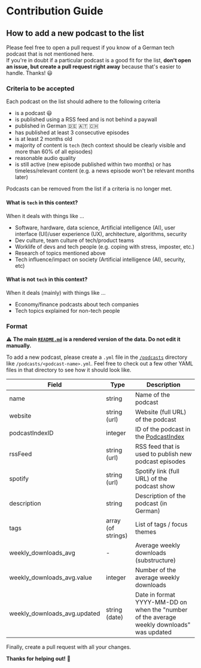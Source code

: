 # Contribution Guide

## How to add a new podcast to the list

Please feel free to open a pull request if you know of a German tech podcast that is not mentioned here.  
If you're in doubt if a particular podcast is a good fit for the list, **don't open an issue, but create a pull request right away** because that's easier to handle. Thanks! :smiley:

### Criteria to be accepted

Each podcast on the list should adhere to the following criteria

- is a podcast :smiley:
- is published using a RSS feed and is not behind a paywall
- published in German :de: :austria: :switzerland:
- has published at least 3 consecutive episodes
- is at least 2 months old
- majority of content is `tech` (tech context should be clearly visible and more than 60% of all episodes)
- reasonable audio quality
- is still active (new episode published within two months) or has timeless/relevant content (e.g. a news episode won't be relevant months later)

Podcasts can be removed from the list if a criteria is no longer met.

#### What is `tech` in this context?

When it deals with things like ...

- Software, hardware, data science, Artificial intelligence (AI), user interface (UI)/user experience (UX), architecture, algorithms, security
- Dev culture, team culture of tech/product teams
- Worklife of devs and tech people (e.g. coping with stress, imposter, etc.)
- Research of topics mentioned above
- Tech influence/impact on society (Artificial intelligence (AI), security, etc)

#### What is not `tech` in this context?

When it deals (mainly) with things like ...

- Economy/finance podcasts about tech companies
- Tech topics explained for non-tech people

### Format

:warning: **The main [`README.md`](/README.md) is a rendered version of the data. Do not edit it manually.**

To add a new podcast, please create a `.yml` file in the [`/podcasts`](/podcasts) directory like `/podcasts/<podcast-name>.yml`. 
Feel free to check out a few other YAML files in that directory to see how it should look like.

| Field                        | Type               | Description                                                                                |
|------------------------------|--------------------|--------------------------------------------------------------------------------------------|
| name                         | string             | Name of the podcast                                                                        |
| website                      | string (url)       | Website (full URL) of the podcast                                                          |
| podcastIndexID               | integer            | ID of the podcast in the [PodcastIndex](https://podcastindex.org/)                         |
| rssFeed                      | string (url)       | RSS feed that is used to publish new podcast episodes                                      |
| spotify                      | string (url)       | Spotify link (full URL) of the podcast show                                                |
| description                  | string             | Description of the podcast (in German)                                                     |
| tags                         | array (of strings) | List of tags / focus themes                                                                |
| weekly_downloads_avg         | -                  | Average weekly downloads (substructure)                                                    |
| weekly_downloads_avg.value   | integer            | Number of the average weekly downloads                                                     |
| weekly_downloads_avg.updated | string (date)      | Date in format YYYY-MM-DD on when the "number of the average weekly downloads" was updated |

Finally, create a pull request with all your changes. 

**Thanks for helping out!** :tada:
